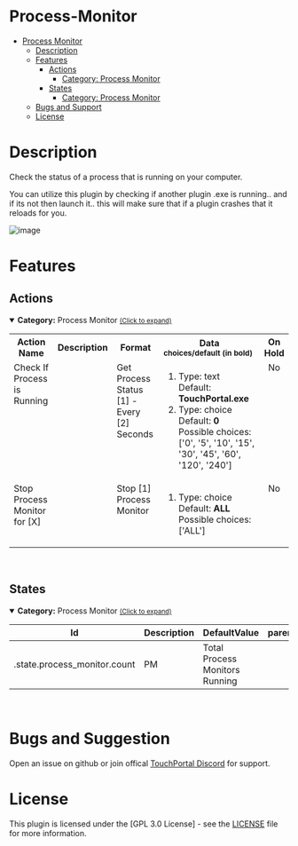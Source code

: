 
# Process-Monitor
- [Process Monitor](#Process-Monitor)
  - [Description](#description)
  - [Features](#Features)
    - [Actions](#actions)
        - [Category: Process Monitor](#tp.plugin.process_monitor.mainactions)
    - [States](#states)
        - [Category: Process Monitor](#tp.plugin.process_monitor.mainstates)
  - [Bugs and Support](#bugs-and-suggestion)
  - [License](#license)
  
# Description
 Check the status of a process that is running on your computer.
 
 You can utilize this plugin by checking if another plugin .exe is running.. and if its not then launch it.. this will make sure that if a plugin crashes that it reloads for you.
 
 
 ![image](https://user-images.githubusercontent.com/76603653/213901266-81e564e5-fcd1-4f80-96dc-4c87e9f80e8a.png)


# Features

## Actions
<details open id='tp.plugin.process_monitor.mainactions'><summary><b>Category:</b> Process Monitor <small><ins>(Click to expand)</ins></small></summary><table>
<tr valign='buttom'><th>Action Name</th><th>Description</th><th>Format</th><th nowrap>Data<br/><div align=left><sub>choices/default (in bold)</th><th>On<br/>Hold</sub></div></th></tr>
<tr valign='top'><td>Check If Process is Running</td><td> </td><td>Get Process Status [1] - Every [2] Seconds</td><td><ol start=1><li>Type: text &nbsp; 
Default: <b>TouchPortal.exe</b></li>
<li>Type: choice &nbsp; 
Default: <b>0</b> Possible choices: ['0', '5', '10', '15', '30', '45', '60', '120', '240']</li>
</ol></td>
<td align=center>No</td>
<tr valign='top'><td>Stop Process Monitor for [X]</td><td> </td><td>Stop [1] Process Monitor</td><td><ol start=1><li>Type: choice &nbsp; 
Default: <b>ALL</b> Possible choices: ['ALL']</li>
</ol></td>
<td align=center>No</td>
</tr></table></details>
<br>

## States
<details open id='tp.plugin.process_monitor.mainstates'><summary><b>Category:</b> Process Monitor <small><ins>(Click to expand)</ins></small></summary>


| Id | Description | DefaultValue | parentGroup |
| --- | --- | --- | --- |
| .state.process_monitor.count | PM |  Total Process Monitors Running |  |   |
</details>

<br>

# Bugs and Suggestion
Open an issue on github or join offical [TouchPortal Discord](https://discord.gg/MgxQb8r) for support.


# License
This plugin is licensed under the [GPL 3.0 License] - see the [LICENSE](LICENSE) file for more information.

